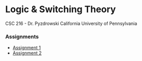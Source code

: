 # Logic & Switching Theory
CSC 216 - Dr. Pyzdrowski
California University of Pennsylvania

### Assignments

- [Assignment 1](Assignments/Assignment%201/out/Assignment%201.pdf)
- [Assignment 2](Assignments/Assignment%202/out/Assignment%202.pdf)
